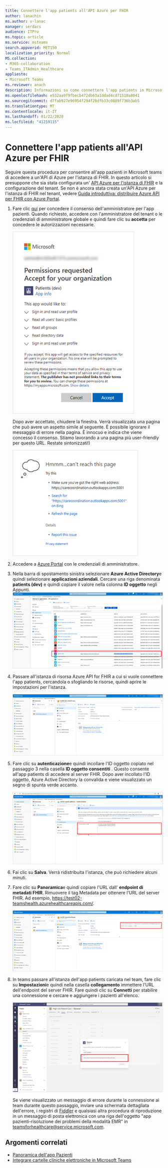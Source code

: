 ```yaml
---
title: Connettere l'app patients all'API Azure per FHIR
author: lanachin
ms.author: v-lanac
manager: serdars
audience: ITPro
ms.topic: article
ms.service: msteams
search.appverid: MET150
localization_priority: Normal
MS.collection:
- M365-collaboration
- Teams_ITAdmin_Healthcare
appliesto:
- Microsoft Teams
ms.reviewer: anach
description: Informazioni su come connettere l'app patients in Microsoft Teams a Azure API per FHIR (Fast Healthcare Resources).
ms.openlocfilehash: e532aa9f9fbecb472db63a1ddad4cd71518a8041
ms.sourcegitcommit: d7fab927e96954f294f28dfb33c0889f736b3ab5
ms.translationtype: MT
ms.contentlocale: it-IT
ms.lasthandoff: 01/22/2020
ms.locfileid: "41259115"
---
```

# <a name="connect-the-patients-app-to-azure-api-for-fhir"></a>Connettere l'app patients all'API Azure per FHIR

Seguire questa procedura per consentire all'app pazienti in Microsoft teams di accedere a un'API di Azure per l'istanza di FHIR. In questo articolo si presuppone che sia stata configurata un' [API Azure per l'istanza di FHIR](https://azure.microsoft.com/services/azure-api-for-fhir/) e la configurazione del tenant.  Se non è ancora stata creata un'API Azure per l'istanza di FHIR nel tenant, vedere [Guida introduttiva: distribuire Azure API per FHIR con Azure Portal](https://docs.microsoft.com/azure/healthcare-apis/fhir-paas-portal-quickstart).


1. Fare clic [qui](https://login.microsoftonline.com/common/adminConsent?client_id=4aee3506-b263-43e0-ba31-1468fa7b2806) per concedere il consenso dell'amministratore per l'app pazienti. Quando richiesto, accedere con l'amministratore del tenant o le credenziali di amministratore globale e quindi fare clic su **accetta** per concedere le autorizzazioni necessarie.

    ![Screenshot della richiesta di autorizzazione per i pazienti app](../../media/patients-app-permissions-request.png)

    Dopo aver accettato, chiudere la finestra. Verrà visualizzata una pagina che può avere un aspetto simile al seguente. È possibile ignorare il messaggio di errore nella pagina. È innocuo e indica che viene concesso il consenso. Stiamo lavorando a una pagina più user-friendly per questo URL. Restate sintonizzati!)

    ![Screenshot della richiesta di autorizzazione per i pazienti app](../../media/patients-app-permissions-request-granted.png)
2. Accedere a [Azure Portal](https://portal.azure.com) con le credenziali di amministratore.
3. Nella barra di spostamento sinistra selezionare **Azure Active Directory**e quindi selezionare **applicazioni aziendali**.
    Cercare una riga denominata **patients (dev)** e quindi copiare il valore nella colonna **ID oggetto** negli Appunti.
    ![Screenshot della riga dei pazienti (dev) in Azure Portal](../../media/patients-app-azure-portal-object-id.png)
4. Passare all'istanza di risorsa Azure API for FHIR a cui si vuole connettere l'app patients, cercandola o sfogliando le risorse, quindi aprire le impostazioni per l'istanza.

    ![Screenshot dell'API Azure per le impostazioni delle istanze di FHIR in Azure Portal](../../media/patients-app-azure-portal-instance-settings.png)

5. Fare clic su **autenticazione**e quindi incollare l'ID oggetto copiato nel passaggio 3 nella casella **ID oggetto consentiti** . Questo consente all'app patients di accedere al server FHIR. Dopo aver incollato l'ID oggetto, Azure Active Directory la convalida e viene visualizzato un segno di spunta verde accanto.

    ![Screenshot delle impostazioni di autenticazione in Azure Portal](../../media/patients-app-azure-portal-authentication.png)

6. Fai clic su **Salva**. Verrà ridistribuita l'istanza, che può richiedere alcuni minuti.
7. Fare clic su **Panoramica**e quindi copiare l'URL dall' **endpoint di metadati FHIR**. Rimuovere il tag Metadata per ottenere l'URL del server FHIR. Ad esempio, https://test02-teamshealth.azurehealthcareapis.com/. 

    ![Screenshot dell'endpoint di metadati in Azure Portal](../../media/patients-app-azure-portal-metadata-endpoint.png)

8. In teams passare all'istanza dell'app patients caricata nel team, fare clic su **Impostazioni**e quindi nella casella **collegamento** immettere l'URL dell'endpoint del server FHIR. Fare quindi clic su **Connetti** per stabilire una connessione e cercare e aggiungere i pazienti all'elenco.  

    ![Screenshot delle impostazioni dell'app patients in teams](../../media/patients-app-teams.png)
    
    Se viene visualizzato un messaggio di errore durante la connessione ai team durante questo passaggio, inviare una schermata dettagliata dell'errore, i registri di [Fiddler](https://www.telerik.com/download/fiddler) e qualsiasi altra procedura di riproduzione in un messaggio di posta elettronica con una riga dell'oggetto "app pazienti-risoluzione dei problemi della modalità EMR" in [teamsforhealthcare@service.microsoft.com](mailto:teamsforhealthcare@service.microsoft.com).

## <a name="related-topics"></a>Argomenti correlati

- [Panoramica dell'app Pazienti](patients-app-overview.md)
- [Integrare cartelle cliniche elettroniche in Microsoft Teams](patients-app.md)
